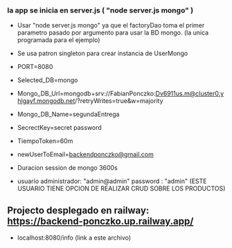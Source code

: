 
### la app se inicia en server.js ( "node server.js mongo" )

* Usar "node server.js mongo" ya que el factoryDao toma el primer parametro pasado por argumento para usar la BD mongo. (la unica programada para el ejemplo)

* Se usa patron singleton para crear instancia de UserMongo

* PORT=8080
* Selected_DB=mongo
* Mongo_DB_Url=mongodb+srv://FabianPonczko:Dv6911us.m@cluster0.yhlgayf.mongodb.net/?retryWrites=true&w=majority
* Mongo_DB_Name=segundaEntrega
* SecrectKey=secret password
* TiempoToken=60m
* newUserToEmail=backendponczko@gmail.com
* Duracion session de mongo 3600s
* usuario administrador: "admin@admin"  password : "admin"
(ESTE USUARIO TIENE OPCION DE REALIZAR CRUD SOBRE LOS PRODUCTOS)

## Projecto desplegado en railway: https://backend-ponczko.up.railway.app/

* localhost:8080/info  (link a este archivo)
